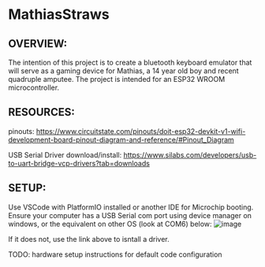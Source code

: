 # MathiasStraws

## OVERVIEW:
The intention of this project is to create a bluetooth keyboard emulator that will serve as a gaming device for Mathias, a 14 year old boy and recent quadruple amputee. The project is intended for an ESP32 WROOM microcontroller. 

## RESOURCES:
pinouts:
https://www.circuitstate.com/pinouts/doit-esp32-devkit-v1-wifi-development-board-pinout-diagram-and-reference/#Pinout_Diagram

USB Serial Driver download/install:
https://www.silabs.com/developers/usb-to-uart-bridge-vcp-drivers?tab=downloads

## SETUP:

Use VSCode with PlatformIO installed or another IDE for Microchip booting. Ensure your computer has a USB Serial com port using device manager on windows, or the equivalent on other OS (look at COM6) below:
![image](https://github.com/zawatse/MathiasStraws/assets/35353895/ffe3da15-8b3c-4a13-974c-bfbd9149af57)

If it does not, use the link above to isntall a driver.

TODO: hardware setup instructions for default code configuration





